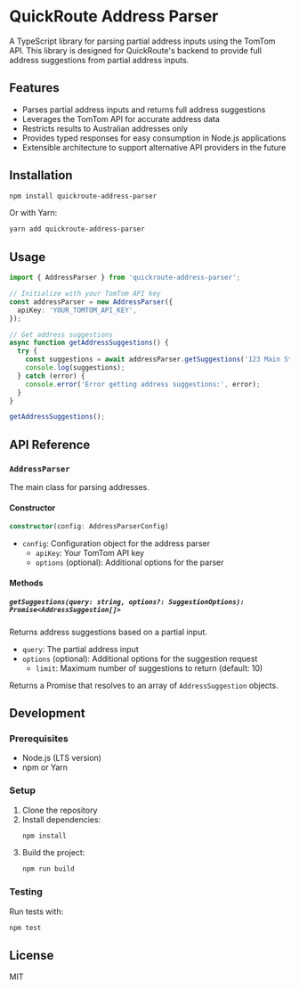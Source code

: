 # QuickRoute Address Parser

A TypeScript library for parsing partial address inputs using the TomTom API. This library is designed for QuickRoute's backend to provide full address suggestions from partial address inputs.

## Features

- Parses partial address inputs and returns full address suggestions
- Leverages the TomTom API for accurate address data
- Restricts results to Australian addresses only
- Provides typed responses for easy consumption in Node.js applications
- Extensible architecture to support alternative API providers in the future

## Installation

```bash
npm install quickroute-address-parser
```

Or with Yarn:

```bash
yarn add quickroute-address-parser
```

## Usage

```typescript
import { AddressParser } from 'quickroute-address-parser';

// Initialize with your TomTom API key
const addressParser = new AddressParser({
  apiKey: 'YOUR_TOMTOM_API_KEY',
});

// Get address suggestions
async function getAddressSuggestions() {
  try {
    const suggestions = await addressParser.getSuggestions('123 Main St, Sydney');
    console.log(suggestions);
  } catch (error) {
    console.error('Error getting address suggestions:', error);
  }
}

getAddressSuggestions();
```

## API Reference

### `AddressParser`

The main class for parsing addresses.

#### Constructor

```typescript
constructor(config: AddressParserConfig)
```

- `config`: Configuration object for the address parser
  - `apiKey`: Your TomTom API key
  - `options` (optional): Additional options for the parser

#### Methods

##### `getSuggestions(query: string, options?: SuggestionOptions): Promise<AddressSuggestion[]>`

Returns address suggestions based on a partial input.

- `query`: The partial address input
- `options` (optional): Additional options for the suggestion request
  - `limit`: Maximum number of suggestions to return (default: 10)

Returns a Promise that resolves to an array of `AddressSuggestion` objects.

## Development

### Prerequisites

- Node.js (LTS version)
- npm or Yarn

### Setup

1. Clone the repository
2. Install dependencies:
   ```bash
   npm install
   ```
3. Build the project:
   ```bash
   npm run build
   ```

### Testing

Run tests with:

```bash
npm test
```

## License

MIT 